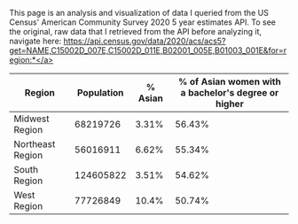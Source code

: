 This page is an analysis and visualization of data I queried from the US Census' American Community Survey 2020 5 year estimates API. To see the original, raw data that I retrieved from the API before analyzing it, navigate here: <a href="https://api.census.gov/data/2020/acs/acs5?get=NAME,C15002D_007E,C15002D_011E,B02001_005E,B01003_001E&for=region:*">https://api.census.gov/data/2020/acs/acs5?get=NAME,C15002D_007E,C15002D_011E,B02001_005E,B01003_001E&for=region:*</a>

|Region|Population|% Asian|% of Asian women with a bachelor's degree or higher|
|---|---|---|---|
|Midwest Region|68219726|3.31%|56.43%|
|Northeast Region|56016911|6.62%|55.34%|
|South Region|124605822|3.51%|54.62%|
|West Region|77726849|10.4%|50.74%|
